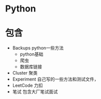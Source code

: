 # Python

# 包含

- Backups  python一些方法
    + python基础
    + 爬虫
    + 数据库链接
- Cluster 聚类
- Experiment 自己写的一些方法和测试文件，
- LeetCode  力扣
- 笔试  包含大厂笔试面试



